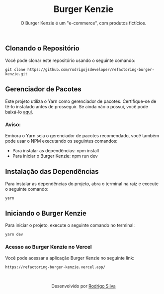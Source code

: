 <div align="center">
<h1>Burger Kenzie</h1>

<p>O Burger Kenzie é um "e-commerce", com produtos fictícios.</p>
</div>
<br />

## Clonando o Repositório

Você pode clonar este repositório usando o seguinte comando:

```
git clone https://github.com/rodrigojsdeveloper/refactoring-burger-kenzie.git
```

## Gerenciador de Pacotes

Este projeto utiliza o Yarn como gerenciador de pacotes. Certifique-se de tê-lo instalado antes de prosseguir. Se ainda não o possui, você pode baixá-lo <a href="https://classic.yarnpkg.com/lang/en/docs/install">aqui</a>.

### Aviso:

Embora o Yarn seja o gerenciador de pacotes recomendado, você também pode usar o NPM executando os seguintes comandos:

- Para instalar as dependências: npm install
- Para iniciar o Burger Kenzie: npm run dev

## Instalação das Dependências

Para instalar as dependências do projeto, abra o terminal na raiz e execute o seguinte comando:

```
yarn
```

## Iniciando o Burger Kenzie

Para iniciar o projeto, execute o seguinte comando no terminal:

```
yarn dev
```

### Acesso ao Burger Kenzie no Vercel

Você pode acessar a aplicação Burger Kenzie no seguinte link:

```
https://refactoring-burger-kenzie.vercel.app/
```

<br/>
<p align="center">Desenvolvido por <a href="https://www.linkedin.com/in/rodrigo-de-jesus-silva/">Rodrigo Silva</a>
</p>
